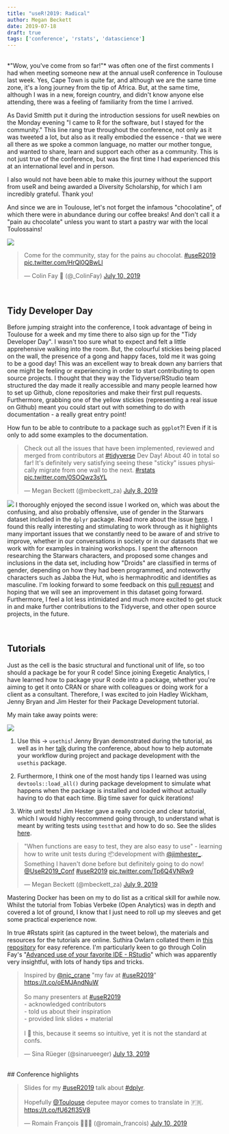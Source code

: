 ```yaml
---
title: "useR!2019: Radical"
author: Megan Beckett
date: 2019-07-18
draft: true
tags: ['conference', 'rstats', 'datascience']
---
```

</br>
*"Wow, you've come from so far!"* was often one of the first comments I had when meeting someone new at the annual useR conference in Toulouse last week. Yes, Cape Town is quite far, and although we are the same time zone, it's a long journey from the tip of Africa. But, at the same time, although I was in a new, foreign country, and didn't know anyone else attending, there was a feeling of familiarity from the time I arrived. 

As David Smitth put it during the introduction sessions for useR newbies on the Monday evening "I came to R for the software, but I stayed for the community." This line rang true throughout the conference, not only as it was tweeted a lot, but also as it really embodied the essence - that we were all there as we spoke a common language, no matter our mother tongue, and wanted to share, learn and support each other as a community. This is not just true of the conference, but was the first time I had experienced this at an international level and in person. 

I also would not have been able to make this journey without the support from useR and being awarded a Diversity Scholarship, for which I am incredibly grateful. Thank you!

And since we are in Toulouse, let's not forget the infamous "chocolatine",  of which there were in abundance during our coffee breaks! And don't call it a "pain au chocolate" unless you want to start a pastry war with the local Toulossains!

![](/img/blog/chocolatine.jpeg#floatright)
<blockquote class="twitter-tweet"><p lang="en" dir="ltr">Come for the community, stay for the pains au chocolat. <a href="https://twitter.com/hashtag/useR2019?src=hash&amp;ref_src=twsrc%5Etfw">#useR2019</a> <a href="https://t.co/HrQl0QBwLl">pic.twitter.com/HrQl0QBwLl</a></p>&mdash; Colin Fay 🤘 (@_ColinFay) <a href="https://twitter.com/_ColinFay/status/1148874694227058688?ref_src=twsrc%5Etfw">July 10, 2019</a></blockquote> <script async src="https://platform.twitter.com/widgets.js" charset="utf-8"></script>

</br>

## Tidy Developer Day
Before jumping straight into the conference, I took advantage of being in Toulouse for a week and my time there to also sign up for the "Tidy Developer Day". I wasn't too sure what to expect and felt a little apprehensive walking into the room. But, the colourful stickies being placed on the wall, the presence of a gong and happy faces, told me it was going to be a good day! This was an excellent way to break down any barriers that one might be feeling or experiencing in order to start contributing to open source projects. I thought that they way the Tidyverse/RStudio team structured the day made it really accessible and many people learned how to set up Github, clone repositories and make their first pull requests. Furthermore, grabbing one of the yellow stickies (representing a real issue on Github) meant you could start out with something to do with documentation - a really great entry point! 

How fun to be able to contribute to a package such as `ggplot`?! Even if it is only to add some examples to the documentation.

<blockquote class="twitter-tweet"><p lang="en" dir="ltr">Check out all the issues that have been implemented, reviewed and merged from contributors at <a href="https://twitter.com/hashtag/tidyverse?src=hash&amp;ref_src=twsrc%5Etfw">#tidyverse</a> Dev Day! About 40 in total so far! It&#39;s definitely very satisfying seeing these &quot;sticky&quot; issues physically migrate from one wall to the next. <a href="https://twitter.com/hashtag/rstats?src=hash&amp;ref_src=twsrc%5Etfw">#rstats</a> <a href="https://t.co/0SOQwz3sYL">pic.twitter.com/0SOQwz3sYL</a></p>&mdash; Megan Beckett (@mbeckett_za) <a href="https://twitter.com/mbeckett_za/status/1148231350958350336?ref_src=twsrc%5Etfw">July 8, 2019</a></blockquote> <script async src="https://platform.twitter.com/widgets.js" charset="utf-8"></script>

![](/img/blog/jabba.png#floatright)
I thoroughly enjoyed the second issue I worked on, which was about the confusing, and also probably offensive, use of gender in the Starwars dataset included in the `dplyr` package. Read more about the issue [here](). I found this really interesting and stimulating to work through as it highlights many important issues that we constantly need to be aware of and strive to improve, whether in our conversations in society or in our datasets that we work with for examples in training workshops. I spent the afternoon researching the Starwars characters, and proposed some changes and inclusions in the data set, including how "Droids" are classified in terms of gender, depending on how they had been programmed, and noteworthy characters such as Jabba the Hut, who is hermaphroditic and identifies as masculine. I'm looking forward to some feedback on this [pull request](https://github.com/tidyverse/dplyr/pull/4480) and hoping that we will see an improvement in this dataset going forward. Furthermore, I feel a lot less intimidated and much more excited to get stuck in and make further contributions to the Tidyverse, and other open source projects, in the future.


</br>

## Tutorials
Just as the cell is the basic structural and functional unit of life, so too should a package be for your R code! Since joining Exegetic Analytics, I have learned how to package your R code into a package, whether you're aiming to get it onto CRAN or share with colleagues or doing work for a client as a consultant. Therefore, I was excited to join Hadley Wickham, Jenny Bryan and Jim Hester for their Package Development tutorial. 

My main take away points were:

![](/img/blog/usethis.png#floatright)

1. Use this -> `usethis`! Jenny Bryan demonstrated during the tutorial, as well as in her [talk](https://github.com/jennybc/2019-07_useR-toulouse-usethis) during the conference, about how to help automate your workflow during project and package development with the `usethis` package. 

2. Furthermore, I think one of the most handy tips I learned was using `devtools::load_all()` during package development to simulate what happens when the package is installed and loaded without actually having to do that each time. Big time saver for quick iterations!

3. Write unit tests! Jim Hester gave a really concice and clear tutorial, which I would highly reccommend going through, to understand what is meant by writing tests using `testthat` and how to do so.  See the slides [here](https://github.com/jennybc/pkg-dev-tutorial/blob/master/testing.pdf).

<blockquote class="twitter-tweet"><p lang="en" dir="ltr">&quot;When functions are easy to test, they are also easy to use&quot; - learning how to write unit tests during 📦development with <a href="https://twitter.com/jimhester_?ref_src=twsrc%5Etfw">@jimhester_</a>. Something I haven&#39;t done before but definitely going to do now! <a href="https://twitter.com/UseR2019_Conf?ref_src=twsrc%5Etfw">@UseR2019_Conf</a> <a href="https://twitter.com/hashtag/useR2019?src=hash&amp;ref_src=twsrc%5Etfw">#useR2019</a> <a href="https://t.co/Tp6Q4VNRw9">pic.twitter.com/Tp6Q4VNRw9</a></p>&mdash; Megan Beckett (@mbeckett_za) <a href="https://twitter.com/mbeckett_za/status/1148523056886931456?ref_src=twsrc%5Etfw">July 9, 2019</a></blockquote> <script async src="https://platform.twitter.com/widgets.js" charset="utf-8"></script>

Mastering Docker has been on my to do list as a critical skill for awhile now. Whilst the tutorial from Tobias Verbeke (Open Analytics) was in depth and covered a lot of ground, I know that I just need to roll up my sleeves and get some practical experience now. 

In true #Rstats spirit (as captured in the tweet below), the materials and resources for the tutorials are online. Suthira Owlarn collated them in [this repository](https://github.com/sowla/useR2019-materials) for easy reference. I'm particularly keen to go through Colin Fay's "[Advanced use of your favorite IDE - RStudio](https://github.com/ColinFay/user2019workshop)" which was apparently very insightful, with lots of handy tips and tricks.

<blockquote class="twitter-tweet"><p lang="en" dir="ltr">Inspired by <a href="https://twitter.com/nic_crane?ref_src=twsrc%5Etfw">@nic_crane</a> &quot;my fav at <a href="https://twitter.com/hashtag/useR2019?src=hash&amp;ref_src=twsrc%5Etfw">#useR2019</a>&quot; <a href="https://t.co/oEMJAndNuW">https://t.co/oEMJAndNuW</a><br><br>So many presenters at <a href="https://twitter.com/hashtag/useR2019?src=hash&amp;ref_src=twsrc%5Etfw">#useR2019</a> <br>- acknowledged contributors<br>- told us about their inspiration<br>- provided link slides + material<br><br>I 💙 this, because it seems so intuitive, yet it is not the standard at confs.</p>&mdash; Sina Rüeger (@sinarueeger) <a href="https://twitter.com/sinarueeger/status/1149960817682583552?ref_src=twsrc%5Etfw">July 13, 2019</a></blockquote> <script async src="https://platform.twitter.com/widgets.js" charset="utf-8"></script>

</br>
## Conference highlights



<blockquote class="twitter-tweet"><p lang="en" dir="ltr">Slides for my <a href="https://twitter.com/hashtag/useR2019?src=hash&amp;ref_src=twsrc%5Etfw">#useR2019</a> talk about <a href="https://twitter.com/hashtag/dplyr?src=hash&amp;ref_src=twsrc%5Etfw">#dplyr</a>. <br><br>Hopefully <a href="https://twitter.com/Toulouse?ref_src=twsrc%5Etfw">@Toulouse</a> deputee mayor comes to translate in 🇫🇷. <a href="https://t.co/fU62fI35V8">https://t.co/fU62fI35V8</a></p>&mdash; Romain François 👨‍👧‍👧 (@romain_francois) <a href="https://twitter.com/romain_francois/status/1148887908578930688?ref_src=twsrc%5Etfw">July 10, 2019</a></blockquote> <script async src="https://platform.twitter.com/widgets.js" charset="utf-8"></script>